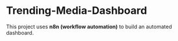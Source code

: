 # Trending-Media-Dashboard
This project uses **n8n (workflow automation)** to build an automated dashboard.
